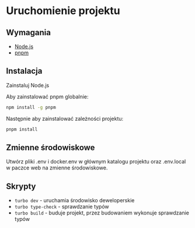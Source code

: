 # Uruchomienie projektu
## Wymagania
- [Node.js](https://nodejs.org/en/download/prebuilt-installer)
- [pnpm](https://pnpm.io/installation)
## Instalacja
Zainstaluj Node.js

Aby zainstalować pnpm globalnie:
```bash
npm install -g pnpm
```
Następnie aby zainstalować zależności projektu:
```bash
pnpm install
```
## Zmienne środowiskowe
Utwórz pliki .env i docker.env w głównym katalogu projektu oraz .env.local w paczce web na zmienne środowiskowe.
## Skrypty
- `turbo dev` - uruchamia środowisko deweloperskie
- `turbo type-check` - sprawdzanie typów
- `turbo build` - buduje projekt, przez budowaniem wykonuje sprawdzanie typów